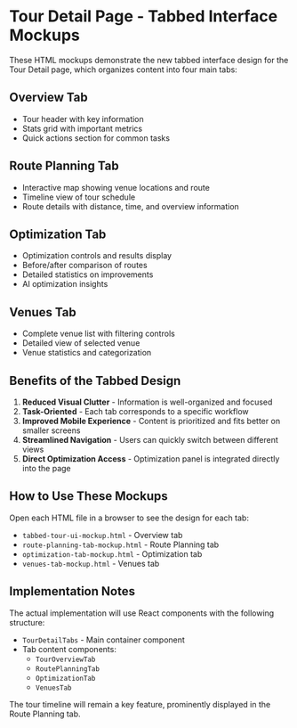 # Tour Detail Page - Tabbed Interface Mockups

These HTML mockups demonstrate the new tabbed interface design for the Tour Detail page, which organizes content into four main tabs:

## Overview Tab
- Tour header with key information
- Stats grid with important metrics
- Quick actions section for common tasks

## Route Planning Tab 
- Interactive map showing venue locations and route
- Timeline view of tour schedule
- Route details with distance, time, and overview information

## Optimization Tab
- Optimization controls and results display
- Before/after comparison of routes
- Detailed statistics on improvements
- AI optimization insights

## Venues Tab
- Complete venue list with filtering controls
- Detailed view of selected venue
- Venue statistics and categorization

## Benefits of the Tabbed Design
1. **Reduced Visual Clutter** - Information is well-organized and focused
2. **Task-Oriented** - Each tab corresponds to a specific workflow
3. **Improved Mobile Experience** - Content is prioritized and fits better on smaller screens
4. **Streamlined Navigation** - Users can quickly switch between different views
5. **Direct Optimization Access** - Optimization panel is integrated directly into the page

## How to Use These Mockups
Open each HTML file in a browser to see the design for each tab:
- `tabbed-tour-ui-mockup.html` - Overview tab
- `route-planning-tab-mockup.html` - Route Planning tab
- `optimization-tab-mockup.html` - Optimization tab
- `venues-tab-mockup.html` - Venues tab

## Implementation Notes
The actual implementation will use React components with the following structure:
- `TourDetailTabs` - Main container component
- Tab content components:
  - `TourOverviewTab`
  - `RoutePlanningTab`
  - `OptimizationTab`
  - `VenuesTab`

The tour timeline will remain a key feature, prominently displayed in the Route Planning tab.